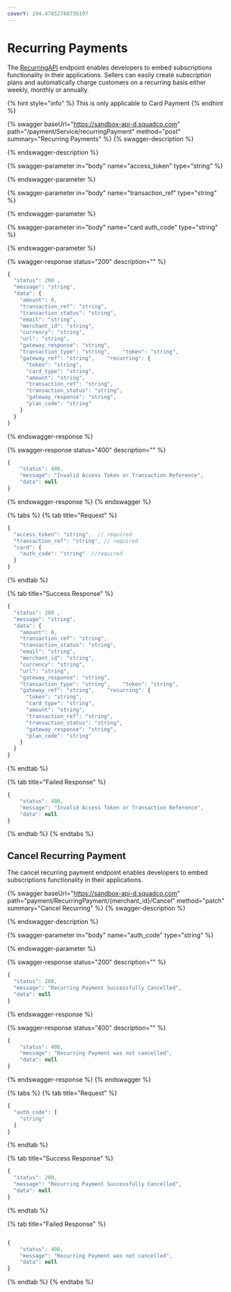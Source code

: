 ```yaml
---
coverY: 294.47852760736197
---
```


# Recurring Payments

The [RecurringAPI](https://squadinc.gitbook.io/squad-api/api-endpoints#recurring-payments) endpoint enables developers to embed subscriptions functionality in their applications. Sellers can easily create subscription plans and automatically charge customers on a recurring basis either weekly, monthly or annually.

{% hint style="info" %}
This is only applicable to Card Payment
{% endhint %}

{% swagger baseUrl="https://sandbox-api-d.squadco.com" path="/payment/Service/recurringPayment" method="post" summary="Recurring Payments" %}
{% swagger-description %}

{% endswagger-description %}

{% swagger-parameter in="body" name="access_token" type="string" %}

{% endswagger-parameter %}

{% swagger-parameter in="body" name="transaction_ref" type="string" %}

{% endswagger-parameter %}

{% swagger-parameter in="body" name="card auth_code" type="string" %}

{% endswagger-parameter %}

{% swagger-response status="200" description="" %}
```javascript
{​​​​​​​​
  "status": 200 ,
  "message": "string",
  "data": {​​​​​​​​
    "amount": 0,
    "transaction_ref": "string",
    "transaction_status": "string",
    "email": "string",
    "merchant_id": "string",
    "currency": "string",
    "url": "string",
    "gateway_response": "string",
    "transaction_type": "string",    "token": "string",
    "gateway_ref": "string",    "recurring": {​​​​​​​​
      "token": "string",
      "card_type": "string",
      "amount": "string",
      "transaction_ref": "string",
      "transaction_status": "string",
      "gateway_response": "string",
      "plan_code": "string"
    }​​​​​​​​
  }​​​​​​​​
}​​​​​​​​


```
{% endswagger-response %}

{% swagger-response status="400" description="" %}
```javascript
{
    "status": 400,
    "message": "Invalid Access Token or Transaction Reference",
    "data": null
}
```
{% endswagger-response %}
{% endswagger %}

{% tabs %}
{% tab title="Request" %}
```javascript
{
  "access_token": "string",  // required
  "transaction_ref": "string", // required
  "card": {
    "auth_code": "string"  //required
  }
}
```
{% endtab %}

{% tab title="Success Response" %}
```javascript
{​​​​​​​​
  "status": 200 ,
  "message": "string",
  "data": {​​​​​​​​
    "amount": 0,
    "transaction_ref": "string",
    "transaction_status": "string",
    "email": "string",
    "merchant_id": "string",
    "currency": "string",
    "url": "string",
    "gateway_response": "string",
    "transaction_type": "string",    "token": "string",
    "gateway_ref": "string",    "recurring": {​​​​​​​​
      "token": "string",
      "card_type": "string",
      "amount": "string",
      "transaction_ref": "string",
      "transaction_status": "string",
      "gateway_response": "string",
      "plan_code": "string"
    }​​​​​​​​
  }​​​​​​​​
}
```
{% endtab %}

{% tab title="Failed Response" %}
```javascript
{
    "status": 400,
    "message": "Invalid Access Token or Transaction Reference",
    "data": null
}
```
{% endtab %}
{% endtabs %}

## Cancel Recurring Payment

The cancel recurring payment endpoint enables developers to embed subscriptions functionality in their applications.

{% swagger baseUrl="https://sandbox-api-d.squadco.com" path="payment/RecurringPayment/{merchant_id}/Cancel" method="patch" summary="Cancel Recurring" %}
{% swagger-description %}

{% endswagger-description %}

{% swagger-parameter in="body" name="auth_code" type="string" %}

{% endswagger-parameter %}

{% swagger-response status="200" description="" %}
```javascript
{
  "status": 200,
  "message": "Recurring Payment Successfully Cancelled",
  "data": null
}
```
{% endswagger-response %}

{% swagger-response status="400" description="" %}
```javascript
{
    "status": 400,
    "message": "Recurring Payment was not cancelled",
    "data": null
}
```
{% endswagger-response %}
{% endswagger %}

{% tabs %}
{% tab title="Request" %}
```javascript
{
  "auth_code": [
    "string"
  ]
}

```
{% endtab %}

{% tab title="Success Response" %}
```javascript
{
  "status": 200,
  "message": "Recurring Payment Successfully Cancelled",
  "data": null
}
```
{% endtab %}

{% tab title="Failed Response" %}
```javascript

{
    "status": 400,
    "message": "Recurring Payment was not cancelled",
    "data": null
}

```
{% endtab %}
{% endtabs %}
